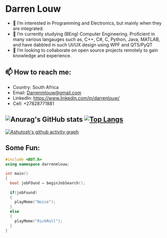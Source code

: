 # Darren Louw
- 👀 I’m interested in Programming and Electronics, but mainly when they are integrated.
- 🌱 I’m currently studying (BEng) Computer Engineering. Proficient in many various langauges such as, C++, C#, C, Python, Java, MATLAB, and have dabbled in such UI/UX design using WPF and QT5/PyQT
- 💞️ I’m looking to collaborate on open source projects remotely to gain knowledge and experience.
## 📫 How to reach me:

- Country: South Africa
- Email:  Darrenmlouw@gmail.com
- LinkedIn: https://www.linkedin.com/in/darrenlouw/
- Cell:   +27828771881

![Anurag's GitHub stats](https://github-readme-stats.vercel.app/api?username=darrenmlouw&count_private=true&show_icons=true&theme=radical&text_color=D0D0D0&border_color=FF69B4&include_all_commits=true&custom_title=Darren&nbsp;Louw's&nbsp;Statistics&layout=false&line_height=27)
[![Top Langs](https://github-readme-stats.vercel.app/api/top-langs/?username=darrenmlouw&langs_count=3&theme=radical&card_width=495&border_color=4d88ff&include_all_commits=true&count_private=true)](https://github.com/anuraghazra/github-readme-stats)
--
[![Ashutosh's github activity graph](https://activity-graph.herokuapp.com/graph?username=darrenmlouw&theme=react-dark&line=4d88ff&area_color=a6c3ff&custom_title=Activity%20Timeline)](https://github.com/ashutosh00710/github-readme-activity-graph)

## Some Fun:
```C++
#include <BOT.h>
using namespace darrenmlouw;

int main()
{
  bool jobFOund = beginJobSearch();
  
  if(jobFound)
  {
    playMeme("Noice");
  }
  else
  {
    playMeme("RickRoll");
  }
}
```


<!---
darrenmlouw/darrenmlouw is a ✨ special ✨ repository because its `README.md` (this file) appears on your GitHub profile.
You can click the Preview link to take a look at your changes.
--->
